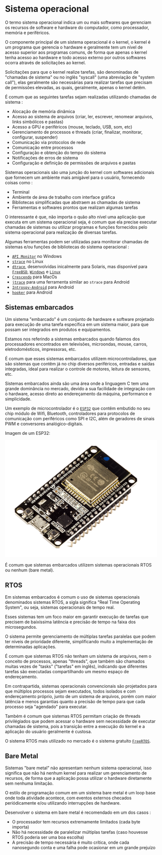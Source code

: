 # Sistema operacional
O termo sistema operacional indica um ou mais softwares que gerenciam os recursos de software e hardware do computador, como processador, memória e periféricos.

O componente principal de um sistema operacional é o kernel, o kernel é um programa que gerencia o hardware e geralmente tem um nível de acesso superior aos programas comuns, de forma que apenas o kernel tenha acesso ao hardware e todo acesso externo por outros softwares ocorra através de solicitações ao kernel.

Solicitações para que o kernel realize tarefas, são denominadas de "chamadas de sistema" ou no inglês "syscall" (uma abreviação de "system call"), elas geralmente são necessárias para realizar tarefas que precisam de permissões elevadas, as quais, geralmente, apenas o kernel detêm.

É comum que as seguintes tarefas sejam realizadas utilizando chamadas de sistema : 
- Alocação de memória dinâmica
- Acesso ao sistema de arquivos (criar, ler, escrever, renomear arquivos, links simbólicos e pastas)
- Acesso a GPU e periféricos (mouse, teclado, USB, som, etc)
- Gerenciamento de processos e threads (criar, finalizar, monitorar, configurar, suspender)
- Comunicação via protocolos de rede 
- Comunicação entre processos
- Configuração e obtenção do tempo do sistema
- Notificações de erros de sistema
- Configuração e definição de permissões de arquivos e pastas

Sistemas operacionais são uma junção do kernel com softwares adicionais que fornecem um ambiente mais amigável para o usuário, fornecendo coisas como : 
- Terminal
- Ambiente de área de trabalho com interface gráfica
- Bibliotecas simplificadas que abstraem as chamadas de sistema
- Ferramentas e softwares prontos que realizam algumas tarefas

O interessante é que, não importa o quão alto nível uma aplicação que executa em um sistema operacional seja, é comum que ela precise executar chamadas de sistemas ou utilizar programas e funções fornecidos pelo sistema operacional para realização de diversas tarefas.

Algumas ferramentas podem ser utilizadas para monitorar chamadas de sistemas e/ou funções de bibliotecas do sistema operacional : 
- [`API Monitor`](http://www.rohitab.com/downloads) no Windows
- [`strace`](https://man7.org/linux/man-pages/man1/strace.1.html) no Linux
- [`dtrace`](https://docs.oracle.com/cd/E19253-01/820-0446/chp-intro/index.html), desenvolvidas inicalmente para Solaris, mas disponível para [`FreeBSD`](https://docs.freebsd.org/en/books/handbook/dtrace/), [`Windows`](https://learn.microsoft.com/en-us/windows-hardware/drivers/devtest/dtrace) e [`Linux`](https://github.com/dtrace4linux/linux)
- [`Crescendo`](https://github.com/SuprHackerSteve/Crescendo) para MacOs
- [`jtrace`](https://newandroidbook.com/tools/jtrace.html) para uma ferramenta similar ao `strace` para Android
- [`Introspy-Android`](https://github.com/iSECPartners/Introspy-Android) para Android
- [`hooker`](https://github.com/AndroidHooker/hooker) para Android

## Sistemas embarcados
Um sistema "embarcado" é um conjunto de hardware e software projetado para execução de uma tarefa específica em um sistema maior, para que possam ser integrados em produtos e equipamentos.

Estamos nos referindo a sistemas embarcados quando falamos dos processadores encontrados em televisões, microondas, mouse, carros, eletrodomésticos, impressoras, etc.

É comum que esses sistemas embarcados utilizem microcontroladores, que são sistemas que contêm já no chip diversos periféricos, entradas e saídas integradas, ideal para realizar o controle de motores, leitura de sensores, etc.

Sistemas embarcados ainda são uma área onde a linguagem C tem uma grande dominância no mercado, devido a sua facilidade de integração com o hardware, acesso direto ao endereçamento da máquina, performance e simplicidade. 

Um exemplo de microcontrolador é o [`ESP32`](https://www.espressif.com/en/products/socs/esp32) que contêm embutido no seu chip módulo de Wifi, Bluetooth, controladores para protocolos de comunicação com periféricos como SPI e I2C, além de geradores de sinais PWM e conversores analógico-digitais.

Imagem de um ESP32:

![](img/esp32.png)

É comum que sistemas embarcados utilizem sistemas operacionais RTOS ou nenhum (bare metal).

## RTOS
Em sistemas embarcados é comum o uso de sistemas operacionais denominados sistemas RTOS, a sigla significa "Real Time Operating System", ou seja, sistemas operacionais de tempo real.

Esses sistemas tem um foco maior em garantir execução de tarefas que precisem de baixíssima latência e precisão de tempo na faixa dos microsegundos. 

O sistema permite gerenciamento de múltiplas tarefas paralelas que podem ter níveis de prioridade diferente, simplificando muito a implementação de determinadas aplicações.

É comum que sistemas RTOS não tenham um sistema de arquivos, nem o conceito de processos, apenas "threads", que também são chamados muitas vezes de "tasks" ("tarefas" em inglês), indicando que diferentes tarefas são executadas compartilhando um mesmo espaço de endereçamento.

Em contrapartida, sistemas operacionais convencionais são projetados para que múltiplos processos sejam executados, todos isolados e com endereçamento próprio, junto de um sistema de arquivos, porém com maior latência e menos garantias quanto a precisão de tempo para que cada processo seja "agendado" para executar.

Também é comum que sistemas RTOS permitam criação de threads privilégiados que podem acessar o hardware sem necessidade de executar chamadas de sistema, pois a transição entre a execução do kernel e a aplicação do usuário geralmente é custosa.

O sistema RTOS mais utilizado no mercado é o sistema gratuito [`FreeRTOS`](https://www.freertos.org/).

## Bare Metal
Sistemas "bare metal" não apresentam nenhum sistema operacional, isso significa que não há nenhum kernel para realizar um gerenciamento de recursos, de forma que a aplicação possa utilizar o hardware diretamente sem nenhuma limitação.

O estilo de programação comum em um sistema bare metal é um loop base onde toda atividade acontece, com eventos externos checados periódicamente e/ou utilizando interrupções de hardware.

Desenvolver o sistema em bare metal é recomendado em um dos casos : 
- O processador tem recursos extremamente limitados (cada byte importa)
- Não há necessidade de paralelizar múltiplas tarefas (caso houvesse RTOS poderia ser uma boa escolha)
- A precisão de tempo necessária é muito crítica, onde cada nanosegundo conta e uma falha pode ocasionar em um grande prejuízo